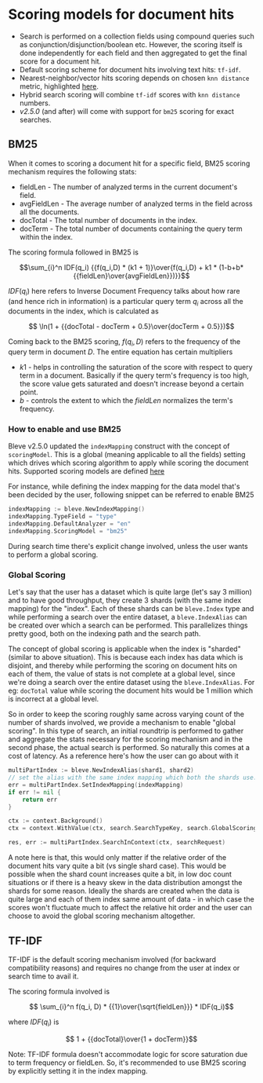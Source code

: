 # Scoring models for document hits

* Search is performed on a collection fields using compound queries such as conjunction/disjunction/boolean etc. However, the scoring itself is done independently for each field and then aggregated to get the final score for a document hit.
* Default scoring scheme for document hits involving text hits: `tf-idf`.
* Nearest-neighbor/vector hits scoring depends on chosen `knn distance` metric, highlighted [here](https://github.com/blevesearch/bleve/blob/master/docs/vectors.md#supported).
* Hybrid search scoring will combine `tf-idf` scores with `knn distance` numbers.
* *v2.5.0* (and after) will come with support for `bm25` scoring for exact searches.

## BM25

When it comes to scoring a document hit for a specific field, BM25 scoring mechanism requires the following stats:

* fieldLen - The number of analyzed terms in the current document's field.
* avgFieldLen - The average number of analyzed terms in the field across all the documents.
* docTotal - The total number of documents in the index.
* docTerm - The total number of documents containing the query term within the index.

The scoring formula followed in BM25 is

```math
\sum_{i}^n IDF(q_i) {{f(q_i,D) * (k1 + 1)}\over{f(q_i,D) + k1 * (1-b+b*{{fieldLen}\over{avgFieldLen}})}}
```

$IDF(q_i)$ here refers to Inverse Document Frequency talks about how rare (and hence rich in information) is a particular query term $`q_i`$ across all the documents in the index, which is calculated as

```math
    \ln(1 + {{docTotal - docTerm + 0.5}\over{docTerm + 0.5}})
```

Coming back to the BM25 scoring, $f(q_i,D)$ refers to the frequency of the query term in document $D$. The entire equation has certain multipliers

* $k1$ - helps in controlling the saturation of the score with respect to query term in a document. Basically if the query term's frequency is too high, the score value gets saturated and doesn't increase beyond a certain point.
* $b$ - controls the extent to which the $fieldLen$ normalizes the term's frequency.

### How to enable and use BM25

Bleve v2.5.0 updated the `indexMapping` construct with the concept of `scoringModel`. This is a global (meaning applicable to all the fields) setting which drives which scoring algorithm to apply while scoring the document hits. Supported scoring models are defined [here](https://github.com/blevesearch/bleve_index_api/blob/f54d76f0a71a838837159aa44ced0404bb6ec25f/indexing_options.go#L27)

For instance, while defining the index mapping for the data model that's been decided by the user, following snippet can be referred to enable BM25

```go
indexMapping := bleve.NewIndexMapping()
indexMapping.TypeField = "type"
indexMapping.DefaultAnalyzer = "en"
indexMapping.ScoringModel = "bm25"
```

During search time there's explicit change involved, unless the user wants to perform a global scoring.

### Global Scoring

Let's say that the user has a dataset which is quite large (let's say 3 million) and to have good throughput, they create 3 shards (with the same index mapping) for the "index". Each of these shards can be `bleve.Index` type and while performing a search over the entire dataset, a `bleve.IndexAlias` can be created over which a search can be performed. This parallelizes things pretty good, both on the indexing path and the search path.

The concept of global scoring is applicable when the index is "sharded" (similar to above situation). This is because each index has data which is disjoint, and thereby while performing the scoring on document hits on each of them, the value of stats is not complete at a global level, since we're doing a search over the entire dataset using the `bleve.IndexAlias`. For eg: `docTotal` value while scoring the document hits would be 1 million which is incorrect at a global level.

So in order to keep the scoring roughly same across varying count of the number of shards involved, we provide a mechanism to enable "global scoring". In this type of search, an initial roundtrip is performed to gather and aggregate the stats necessary for the scoring mechanism and in the second phase, the actual search is performed. So naturally this comes at a cost of latency. As a reference here's how the user can go about with it

```go
multiPartIndex := bleve.NewIndexAlias(shard1, shard2)
// set the alias with the same index mapping which both the shards use.
err = multiPartIndex.SetIndexMapping(indexMapping)
if err != nil {
    return err
}

ctx := context.Background()
ctx = context.WithValue(ctx, search.SearchTypeKey, search.GlobalScoring)

res, err := multiPartIndex.SearchInContext(ctx, searchRequest)
```

A note here is that, this would only matter if the relative order of the document hits vary quite a bit (vs single shard case). This would be possible when the shard count increases quite a bit, in low doc count situations or if there is a heavy skew in the data distribution amongst the shards for some reason. Ideally the shards are created when the data is quite large and each of them index same amount of data - in which case the scores won't fluctuate much to affect the relative hit order and the user can choose to avoid the global scoring mechanism altogether.

## TF-IDF

TF-IDF is the default scoring mechanism involved (for backward compatibility reasons) and requires no change from the user at index or search time to avail it.

The scoring formula involved is

```math
    \sum_{i}^n f(q_i, D) * {{1}\over{\sqrt{fieldLen}}} * IDF(q_i)
```

where $IDF(q_i)$ is

```math
    1 + {{docTotal}\over{1 + docTerm}}
```

Note: TF-IDF formula doesn't accommodate logic for score saturation due to term frequency or fieldLen. So, it's recommended to use BM25 scoring by explicitly setting it in the index mapping.

